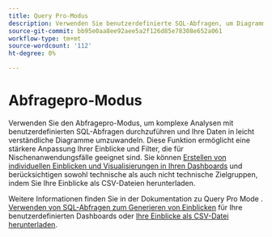 ```yaml
---
title: Query Pro-Modus
description: Verwenden Sie benutzerdefinierte SQL-Abfragen, um Diagramme und Einblicke für Ihre benutzerdefinierten Dashboards zu generieren.
source-git-commit: bb95e0aa8ee92aee5a2f126d85e78308e652a061
workflow-type: tm+mt
source-wordcount: '112'
ht-degree: 0%

---
```


# Abfragepro-Modus

Verwenden Sie den Abfragepro-Modus, um komplexe Analysen mit benutzerdefinierten SQL-Abfragen durchzuführen und Ihre Daten in leicht verständliche Diagramme umzuwandeln. Diese Funktion ermöglicht eine stärkere Anpassung Ihrer Einblicke und Filter, die für Nischenanwendungsfälle geeignet sind. Sie können [Erstellen von individuellen Einblicken und Visualisierungen in Ihren Dashboards](../../../dashboards/data-distiller/customizable-insights/overview.md) und berücksichtigen sowohl technische als auch nicht technische Zielgruppen, indem Sie Ihre Einblicke als CSV-Dateien herunterladen.

Weitere Informationen finden Sie in der Dokumentation zu Query Pro Mode . [Verwenden von SQL-Abfragen zum Generieren von Einblicken](../../../dashboards/data-distiller/customizable-insights/query-pro-mode.md) für Ihre benutzerdefinierten Dashboards oder [Ihre Einblicke als CSV-Datei herunterladen](../../../dashboards/data-distiller/customizable-insights/view-more.md#download-csv).
